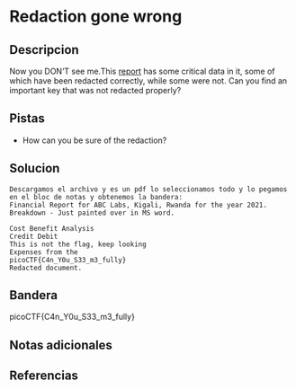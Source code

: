 # Redaction gone wrong
## Descripcion
Now you DON’T see me.This [report](https://artifacts.picoctf.net/c/84/Financial_Report_for_ABC_Labs.pdf) has some critical data in it, some of which have been redacted correctly, while some were not. Can you find an important key that was not redacted properly?
## Pistas
- How can you be sure of the redaction?
## Solucion
```
Descargamos el archivo y es un pdf lo seleccionamos todo y lo pegamos en el bloc de notas y obtenemos la bandera:
Financial Report for ABC Labs, Kigali, Rwanda for the year 2021.
Breakdown - Just painted over in MS word.

Cost Benefit Analysis
Credit Debit
This is not the flag, keep looking
Expenses from the
picoCTF{C4n_Y0u_S33_m3_fully}
Redacted document.
```

## Bandera

picoCTF{C4n_Y0u_S33_m3_fully}

## Notas adicionales

## Referencias
